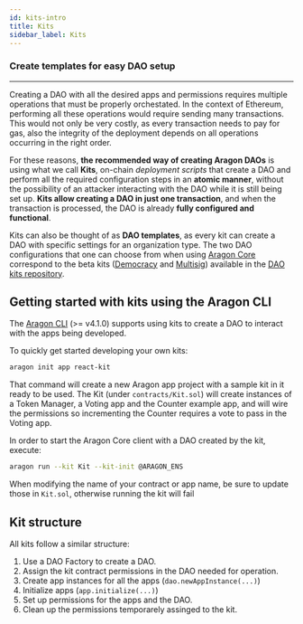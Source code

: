 ```yaml
---
id: kits-intro
title: Kits
sidebar_label: Kits
---
```


### Create templates for easy DAO setup
---

Creating a DAO with all the desired apps and permissions requires multiple operations that must be properly orchestated. In the context of Ethereum, performing all these operations would require sending many transactions. This would not only be very costly, as every transaction needs to pay for gas, also the integrity of the deployment depends on all operations occurring in the right order.

For these reasons, **the recommended way of creating Aragon DAOs** is using what we call **Kits**, on-chain *deployment scripts* that create a DAO and perform all the required configuration steps in an **atomic manner**, without the possibility of an attacker interacting with the DAO while it is still being set up. **Kits allow creating a DAO in just one transaction**, and when the transaction is processed, the DAO is already **fully configured and functional**.

Kits can also be thought of as **DAO templates**, as every kit can create a DAO with specific settings for an organization type. The two DAO configurations that one can choose from when using [Aragon Core](http://app.aragon.org) correspond to the beta kits ([Democracy](https://github.com/aragon/dao-kits/blob/master/kits/beta/contracts/DemocracyTemplate.sol) and [Multisig](https://github.com/aragon/dao-kits/blob/master/kits/beta/contracts/MultisigTemplate.sol)) available in the [DAO kits repository](https://github.com/aragon/dao-kits).

## Getting started with kits using the Aragon CLI

The [Aragon CLI](/docs/cli-usage.html) (>= v4.1.0) supports using kits to create a DAO to interact with the apps being developed.

To quickly get started developing your own kits:

```sh
aragon init app react-kit
```

That command will create a new Aragon app project with a sample kit in it ready to be used. The Kit (under `contracts/Kit.sol`) will create instances of a Token Manager, a Voting app and the Counter example app, and will wire the permissions so incrementing the Counter requires a vote to pass in the Voting app.

In order to start the Aragon Core client with a DAO created by the kit, execute:
```sh
aragon run --kit Kit --kit-init @ARAGON_ENS
```

When modifying the name of your contract or app name, be sure to update those in `Kit.sol`, otherwise running the kit will fail

## Kit structure

All kits follow a similar structure:

1. Use a DAO Factory to create a DAO.
2. Assign the kit contract permissions in the DAO needed for operation.
3. Create app instances for all the apps (`dao.newAppInstance(...)`)
4. Initialize apps (`app.initialize(...)`)
5. Set up permissions for the apps and the DAO.
6. Clean up the permissions temporarely assinged to the kit.
